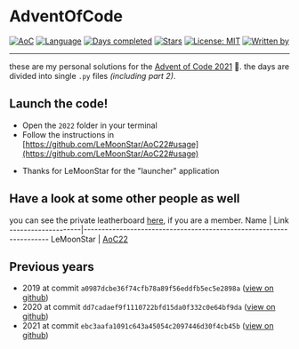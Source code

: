 # AdventOfCode

[![AoC](https://img.shields.io/badge/Advent%20of%20Code-2022-8803ec?style=for-the-badge)](https://adventofcode.com/)
[![Language](https://img.shields.io/badge/Powered%20by-Rust-ff69b4?style=for-the-badge)](https://en.wikipedia.org/wiki/Rust_language)
[![Days completed](https://img.shields.io/badge/Survived%20Days-8-red?style=for-the-badge)](https://github.com/daanbreur/AdventofCode/find/master)
[![Stars](https://img.shields.io/badge/Stars%2016-yellow?style=for-the-badge)](https://github.com/daanbreur/AdventofCode/find/master)
[![License: MIT](https://img.shields.io/github/license/daanbreur/AdventofCode?style=for-the-badge)](https://mit-license.org/)
[![Written by](https://img.shields.io/badge/By-Daan%20Breur-blue?style=for-the-badge)](https://github.com/daanbreur/)

- - - -

these are my personal solutions for the [Advent of Code 2021](https://adventofcode.com/2022) 🎄. the days are divided into single ``.py`` files _(including part 2)_.

## Launch the code!
- Open the `2022` folder in your terminal
- Follow the instructions in [https://github.com/LeMoonStar/AoC22#usage](https://github.com/LeMoonStar/AoC22#usage)
* Thanks for LeMoonStar for the "launcher" application

## Have a look at some other people as well
you can see the private leatherboard [here](https://adventofcode.com/2022/leaderboard/private/view/670567 "Link to https://adventofcode.com/"), if you are a member.
Name                | Link
--------------------|--------------------------------------------------------------------
LeMoonStar          | [AoC22](https://github.com/LeMoonStar/AoC22 "goes to the repo")

## Previous years

- 2019 at commit `a0987dcbe36f74cfb78a89f56eddfb5ec5e2898a` ([view on github](https://github.com/daanbreur/AdventOfCode/tree/a0987dcbe36f74cfb78a89f56eddfb5ec5e2898a))
- 2020 at commit `dd7cadaef9f1110722bfd15da0f332c0e64bf9da` ([view on github](https://github.com/daanbreur/AdventOfCode/tree/dd7cadaef9f1110722bfd15da0f332c0e64bf9da))
- 2021 at commit `ebc3aafa1091c643a45054c2097446d30f4cb45b` ([view on github](https://github.com/daanbreur/AdventOfCode/tree/ebc3aafa1091c643a45054c2097446d30f4cb45b))
